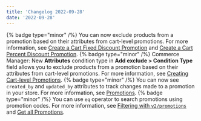 ```yaml
---
title: 'Changelog 2022-09-28'
date: '2022-09-28'
---
```

{% badge type="minor" /%} You can now exclude products from a promotion based on their attributes from cart-level promotions. For more information, see [Create a Cart Fixed Discount Promotion](/docs/commerce-cloud/promotions/promotion-management/create-a-cart-fixed-discount-promotion) and [Create a Cart Percent Discount Promotion](/docs/commerce-cloud/promotions/promotion-management/create-a-cart-percent-discount-promotion).
{% badge type="minor" /%} Commerce Manager: New **Attributes** condition type in **Add exclude > Condition Type** field allows you to exclude products from a promotion based on their attributes from cart-level promotions. For more information, see [Creating Cart-level Promotions](/docs/commerce-cloud/promotions/promotions-cm/create-cart-level-promotions).
{% badge type="minor" /%} You can now see `created_by` and `updated_by` attributes to track changes made to a promotion in your store. For more information, see [Promotions](/docs/commerce-cloud/promotions/promotion-management).
{% badge type="minor" /%} You can use `eq` operator to search promotions using promotion codes. For more information, see [Filtering with `v2/promotions`](/docs/commerce-cloud/api-overview/filtering#filtering-with-v2-promotions) and [Get all Promotions](/docs/commerce-cloud/promotions/promotion-management/get-all-promotions).
